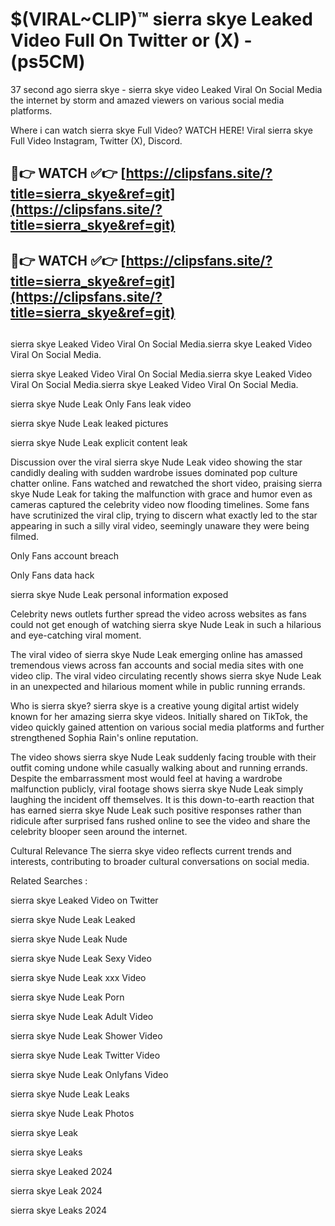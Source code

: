 # $(VIRAL~CLIP)™ sierra skye Leaked Video Full On Twitter or (X) -(ps5CM)
37 second ago sierra skye - sierra skye video Leaked Viral On Social Media the internet by storm and amazed viewers on various social media platforms.

Where i can watch sierra skye Full Video? WATCH HERE! Viral sierra skye Full Video Instagram, Twitter (X), Discord.

## 🔴👉 WATCH ✅👉 [https://clipsfans.site/?title=sierra_skye&ref=git](https://clipsfans.site/?title=sierra_skye&ref=git)
## 🔴👉 WATCH ✅👉 [https://clipsfans.site/?title=sierra_skye&ref=git](https://clipsfans.site/?title=sierra_skye&ref=git)
##
sierra skye Leaked Video Viral On Social Media.sierra skye Leaked Video Viral On Social Media.

sierra skye Leaked Video Viral On Social Media.sierra skye Leaked Video Viral On Social Media.sierra skye Leaked Video Viral On Social Media.

sierra skye Nude Leak Only Fans leak video

sierra skye Nude Leak leaked pictures

sierra skye Nude Leak explicit content leak

Discussion over the viral sierra skye Nude Leak video showing the star candidly dealing with sudden wardrobe issues dominated pop culture chatter online. Fans watched and rewatched the short video, praising sierra skye Nude Leak for taking the malfunction with grace and humor even as cameras captured the celebrity video now flooding timelines. Some fans have scrutinized the viral clip, trying to discern what exactly led to the star appearing in such a silly viral video, seemingly unaware they were being filmed.


Only Fans account breach

Only Fans data hack

sierra skye Nude Leak personal information exposed

Celebrity news outlets further spread the video across websites as fans could not get enough of watching sierra skye Nude Leak in such a hilarious and eye-catching viral moment.


The viral video of sierra skye Nude Leak emerging online has amassed tremendous views across fan accounts and social media sites with one video clip. The viral video circulating recently shows sierra skye Nude Leak in an unexpected and hilarious moment while in public running errands.


Who is sierra skye? sierra skye is a creative young digital artist widely known for her amazing sierra skye videos. Initially shared on TikTok, the video quickly gained attention on various social media platforms and further strengthened Sophia Rain's online reputation.

The video shows sierra skye Nude Leak suddenly facing trouble with their outfit coming undone while casually walking about and running errands. Despite the embarrassment most would feel at having a wardrobe malfunction publicly, viral footage shows sierra skye Nude Leak simply laughing the incident off themselves. It is this down-to-earth reaction that has earned sierra skye Nude Leak such positive responses rather than ridicule after surprised fans rushed online to see the video and share the celebrity blooper seen around the internet.

Cultural Relevance The sierra skye video reflects current trends and interests, contributing to broader cultural conversations on social media.

Related Searches :

sierra skye Leaked Video on Twitter

sierra skye Nude Leak Leaked

sierra skye Nude Leak Nude

sierra skye Nude Leak Sexy Video

sierra skye Nude Leak xxx Video

sierra skye Nude Leak Porn

sierra skye Nude Leak Adult Video

sierra skye Nude Leak Shower Video

sierra skye Nude Leak Twitter Video

sierra skye Nude Leak Onlyfans Video

sierra skye Nude Leak Leaks

sierra skye Nude Leak Photos

sierra skye Leak

sierra skye Leaks

sierra skye Leaked 2024

sierra skye Leak 2024

sierra skye Leaks 2024
